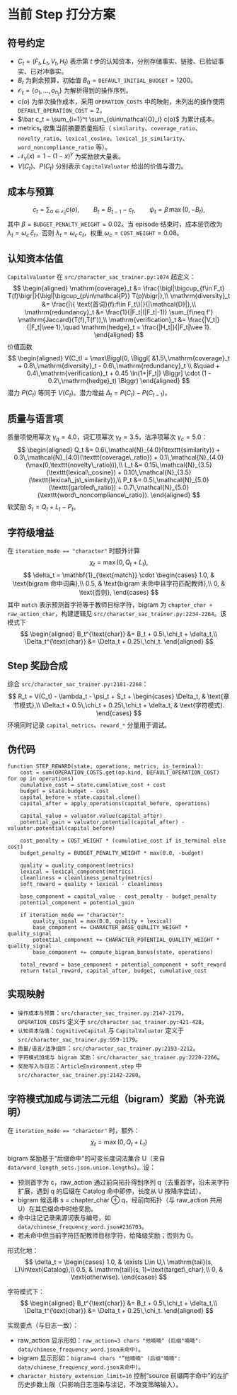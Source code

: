 ﻿# 当前 Step 打分方案

## 符号约定
- $C_t = (F_t, L_t, V_t, H_t)$ 表示第 $t$ 步的认知资本，分别存储事实、链接、已验证事实、已对冲事实。
- $B_t$ 为剩余预算，初始值 $B_0 = \texttt{DEFAULT\_INITIAL\_BUDGET} = 1200$。
- $\mathcal{O}_t = \{o_1, \dots, o_{n_t}\}$ 为解析得到的操作序列。
- $c(o)$ 为单次操作成本，采用 $\texttt{OPERATION\_COSTS}$ 中的映射，未列出的操作使用 $\texttt{DEFAULT\_OPERATION\_COST} = 2$。
- $\bar c_t = \sum_{i=1}^t \sum_{o\in\mathcal{O}_i} c(o)$ 为累计成本。
- $\mathrm{metrics}_t$ 收集当前摘要质量指标（ $\texttt{similarity}$、$\texttt{coverage\_ratio}$、$\texttt{novelty\_ratio}$、$\texttt{lexical\_cosine}$、$\texttt{lexical\_js\_similarity}$、$\texttt{word\_noncompliance\_ratio}$ 等）。
- $\mathcal{N}_\gamma(x) = 1 - (1 - x)^\gamma$ 为奖励放大量表。
- $V(C_t)$、$P(C_t)$ 分别表示 $\texttt{CapitalValuator}$ 给出的价值与潜力。

## 成本与预算
$$
 c_t = \sum_{o\in\mathcal{O}_t} c(o), \qquad
 B_t = B_{t-1} - c_t, \qquad
 \psi_t = \beta \, \max(0, -B_t),
$$
其中 $\beta = \texttt{BUDGET\_PENALTY\_WEIGHT} = 0.02$。当 episode 结束时，成本惩罚改为 $\lambda_t = \omega_c \, \bar c_t$，否则 $\lambda_t = \omega_c \, c_t$，权重 $\omega_c = \texttt{COST\_WEIGHT} = 0.08$。

## 认知资本估值
$\texttt{CapitalValuator}$ 在 $\texttt{src/character\_sac\_trainer.py:1074}$ 起定义：
$$
\begin{aligned}
 \mathrm{coverage}_t &= \frac{\bigl|\bigcup_{f\in F_t} T(f)\bigr|}{\bigl|\bigcup_{p\in\mathcal{P}} T(p)\bigr|},\\
 \mathrm{diversity}_t &= \frac{|\{ \text{首词}(f):f\in F_t\}|}{|\mathcal{D}|},\\
 \mathrm{redundancy}_t &= \frac{1}{|F_t|(|F_t|-1)} \sum_{f\neq f'} \mathrm{Jaccard}(T(f),T(f')),\\
 \mathrm{verification}_t &= \frac{|V_t|}{|F_t|\vee 1},\quad
 \mathrm{hedge}_t = \frac{|H_t|}{|F_t|\vee 1}.
\end{aligned}
$$
价值函数
$$
\begin{aligned}
V(C_t) = \max\Biggl(0, \Biggl[ &1.5\,\mathrm{coverage}_t + 0.8\,\mathrm{diversity}_t - 0.6\,\mathrm{redundancy}_t \\
&\quad + 0.4\,\mathrm{verification}_t + 0.45 \ln(1+|F_t|) \Biggr] \cdot (1 - 0.2\,\mathrm{hedge}_t) \Biggr)
\end{aligned}
$$
潜力 $P(C_t)$ 等同于 $V(C_t)$。潜力增益 $\Delta_t = P(C_t) - P(C_{t-1})$。

## 质量与语言项
质量项使用幂次 $\gamma_q = 4.0$，词汇项幂次 $\gamma_\ell = 3.5$，洁净项幂次 $\gamma_c = 5.0$：
$$
\begin{aligned}
 Q_t &= 0.6\,\mathcal{N}_{4.0}(\texttt{similarity}) + 0.3\,\mathcal{N}_{4.0}(\texttt{coverage\_ratio}) + 0.1\,\mathcal{N}_{4.0}(\max(0,\texttt{novelty\_ratio})),\\
 L_t &= 0.15\,\mathcal{N}_{3.5}(\texttt{lexical\_cosine}) + 0.10\,\mathcal{N}_{3.5}(\texttt{lexical\_js\_similarity}),\\
 P_t &= 0.5\,\mathcal{N}_{5.0}(\texttt{garbled\_ratio}) + 0.7\,\mathcal{N}_{5.0}(\texttt{word\_noncompliance\_ratio}).
\end{aligned}
$$
软奖励 $S_t = Q_t + L_t - P_t$。

## 字符级增益
在 $\texttt{iteration\_mode == "character"}$ 时额外计算
$$\chi_t = \max(0, Q_t + L_t),$$
$$
 \delta_t = \mathbf{1}_{\text{match}} \cdot
 \begin{cases}
 1.0, & \text{bigram 命中词典},\\
 0.5, & \text{bigram 未命中且字符匹配教师},\\
 0, & \text{否则},
 \end{cases}
$$
其中 $\texttt{match}$ 表示预测首字符等于教师目标字符，bigram 为 $\texttt{chapter\_char + raw\_action\_char}$，构建逻辑见 $\texttt{src/character\_sac\_trainer.py:2234-2264}$。该模式下
$$
\begin{aligned}
 B_t^{\text{char}} &= B_t + 0.5\,\chi_t + \delta_t,\\
 \Delta_t^{\text{char}} &= \Delta_t + 0.25\,\chi_t.
\end{aligned}
$$

## Step 奖励合成
综合 $\texttt{src/character\_sac\_trainer.py:2181-2268}$：
$$
 R_t = V(C_t) - \lambda_t - \psi_t + S_t +
 \begin{cases}
 \Delta_t, & \text{章节模式},\\
 \Delta_t + 0.5\,\chi_t + 0.25\,\chi_t + \delta_t, & \text{字符模式}.
 \end{cases}
$$
环境同时记录 $\texttt{capital\_metrics}$、$\texttt{reward\_*}$ 分量用于调试。

## 伪代码
```pseudo
function STEP_REWARD(state, operations, metrics, is_terminal):
    cost = sum(OPERATION_COSTS.get(op.kind, DEFAULT_OPERATION_COST) for op in operations)
    cumulative_cost = state.cumulative_cost + cost
    budget = state.budget - cost
    capital_before = state.capital.clone()
    capital_after = apply_operations(capital_before, operations)

    capital_value = valuator.value(capital_after)
    potential_gain = valuator.potential(capital_after) - valuator.potential(capital_before)

    cost_penalty = COST_WEIGHT * (cumulative_cost if is_terminal else cost)
    budget_penalty = BUDGET_PENALTY_WEIGHT * max(0.0, -budget)

    quality = quality_component(metrics)
    lexical = lexical_component(metrics)
    cleanliness = cleanliness_penalty(metrics)
    soft_reward = quality + lexical - cleanliness

    base_component = capital_value - cost_penalty - budget_penalty
    potential_component = potential_gain

    if iteration_mode == "character":
        quality_signal = max(0.0, quality + lexical)
        base_component += CHARACTER_BASE_QUALITY_WEIGHT * quality_signal
        potential_component += CHARACTER_POTENTIAL_QUALITY_WEIGHT * quality_signal
        base_component += compute_bigram_bonus(state, operations)

    total_reward = base_component + potential_component + soft_reward
    return total_reward, capital_after, budget, cumulative_cost
```

## 实现映射
- $\texttt{操作成本与预算}$：$\texttt{src/character\_sac\_trainer.py:2147-2179}$，$\texttt{OPERATION\_COSTS}$ 定义于 $\texttt{src/character\_sac\_trainer.py:421-428}$。
- $\texttt{认知资本估值}$：$\texttt{CognitiveCapital}$ 与 $\texttt{CapitalValuator}$ 定义于 $\texttt{src/character\_sac\_trainer.py:959-1179}$。
- $\texttt{质量/语言/洁净组件}$：$\texttt{src/character\_sac\_trainer.py:2193-2212}$。
- $\texttt{字符模式加成与 bigram 奖励}$：$\texttt{src/character\_sac\_trainer.py:2220-2266}$。
- $\texttt{奖励写入与日志}$：$\texttt{ArticleEnvironment.step}$ 中 $\texttt{src/character\_sac\_trainer.py:2142-2280}$。
## 字符模式加成与词法二元组（bigram）奖励（补充说明）
在 $\texttt{iteration\_mode == "character"}$ 时，额外：
$$
 \chi_t = \max(0, Q_t + L_t)
$$

bigram 奖励基于“后缀命中”的可变长度词法集合 U（来自 $\texttt{data/word\_length\_sets.json.union.lengths}$）。设：
- 预测首字为 c，raw_action 通过前向拓扑得到序列 q（去重首字，沿未来字符扩展，遇到 q 的后缀在 Catalog 命中即停，长度从 U 按降序尝试）。
- bigram 候选串 s = chapter_char ⊕ q，经前向拓扑（与 raw_action 共用 U）在其后缀命中时给奖励。
- 命中注记记录来源词表与编号，如 $\texttt{data/chinese\_frequency\_word.json\#236703}$。
- 若未命中但当前字符匹配教师目标字符，给降级奖励；否则为 0。

形式化地：
$$
 \delta_t =
 \begin{cases}
 1.0, & \exists L\in U,\ \mathrm{tail}(s, L)\in\text{Catalog},\\
 0.5, & \mathrm{tail}(s, 1)=\text{target\_char},\\
 0, & \text{otherwise}.
 \end{cases}
$$

字符模式下：
$$
\begin{aligned}
 B_t^{\text{char}} &= B_t + 0.5\,\chi_t + \delta_t,\\
 \Delta_t^{\text{char}} &= \Delta_t + 0.25\,\chi_t.
\end{aligned}
$$

实现要点（与日志一致）：
- raw_action 显示形如：$\texttt{raw\_action=3 chars "他喃喃" (后缀"喃喃": data/chinese\_frequency\_word.json未命中)}$。
- bigram 显示形如：$\texttt{bigram=4 chars "”他喃喃" (后缀"喃喃": data/chinese\_frequency\_word.json未命中)}$。
- $\texttt{character\_history\_extension\_limit=16}$ 控制“source 前缀两字命中”的左扩历史步数上限（只影响日志渲染与注记，不改变策略输入）。


